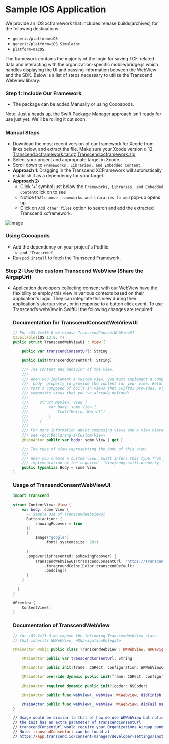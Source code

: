 # Sample IOS Application

We provide an IOS xcframework that includes release builds(archives) for the following destinations:

- `generic/platform=iOS`
- `generic/platform=iOS Simulator`
- `platform=macOS`

The framework contains the majority of the logic for saving TCF-related data and interacting with the organization-specific mobile/bridge.js which handles displaying the UI and passing information between the WebView and the SDK. Below is a list of steps necessary to utilize the Transcend WebView library:

### Step 1: Include Our Framework

- The package can be added Manually or using Cocoapods.

Note: Just a heads up, the Swift Package Manager approach isn't ready for use just yet. We'll be rolling it out soon.

### Manual Steps

- Download the most recent version of our framework for Xcode from links below, and extract the file. Make sure your Xcode version ≥ 12.
[Transcend.xcframework.tar.gz](https://github.com/transcend-io/consent-manager-ios-sample-sdk/files/13526419/Transcend.xcframework.tar.gz)
[Transcend.xcframework.zip](https://github.com/transcend-io/consent-manager-ios-sample-sdk/files/13526425/Transcend.xcframework.zip)
- Select your project and appropriate target in Xcode.
- Scroll down to `Frameworks, Libraries, and Embedded Content`.
- **Approach 1**: Dragging in the Transcend XCFramework will automatically establish it as a dependency for your target.
- **Approach 2:**
    - Click ‘+’ symbol just below the `Frameworks, Libraries, and Embedded Content`click on to see
    - Notice that `choose frameworks and libraries to add` pop-up opens up.
    - Click on `Add other files` option to search and add the extracted Transcend.xcframework.

![image](https://github.com/transcend-io/consent-manager-ios-sample-sdk/assets/23165664/d007cf9b-8c53-4f49-a2d1-f5a4dab67494)

### Using Cocoapods

- Add the dependency on your project's Podfile
    - `pod 'Transcend'`
- Run `pod install` to fetch the Transcend Framework.

### Step 2: Use the custom Transcend WebView (Share the AirgapUrl)

- Application developers collecting consent with our WebView have the flexibility to employ this view in various contexts based on their application's logic. They can integrate this view during their application's startup view , or in response to a button click event. To use Transcend’s webView in SwiftUI the following changes are required:
    
    ### Documentation for TranscendConsentWebViewUI
    
    ```swift
    // For iOS.V>=13.0 we expose TranscendConsentWebViewUI 
    @available(iOS 13.0, *)
    public struct TranscendWebViewUI : View {
    
        public var transcendConsentUrl: String
    
        public init(transcendConsentUrl: String)
    
        /// The content and behavior of the view.
        ///
        /// When you implement a custom view, you must implement a computed
        /// `body` property to provide the content for your view. Return a view
        /// that's composed of built-in views that SwiftUI provides, plus other
        /// composite views that you've already defined:
        ///
        ///     struct MyView: View {
        ///         var body: some View {
        ///             Text("Hello, World!")
        ///         }
        ///     }
        ///
        /// For more information about composing views and a view hierarchy,
        /// see <doc:Declaring-a-Custom-View>.
        @MainActor public var body: some View { get }
    
        /// The type of view representing the body of this view.
        ///
        /// When you create a custom view, Swift infers this type from your
        /// implementation of the required ``View/body-swift.property`` property.
        public typealias Body = some View
    }
    ```
    
    ### Usage of TransendConsentWebViewUI
    
    ```swift
    import Transcend
    
    struct ContentView: View {
        var body: some View {
          // Sample Use of TranscendWebViewUI
          Button(action: {
              showingPopover = true
          })
          {
              Image("google")
                  .font(.system(size: 20))
              
          }
          .popover(isPresented: $showingPopover) {
              TranscendWebViewUI(transcendConsentUrl: "https://transcend-cdn.com/cm/a3b53de6-5a46-427a-8fa4-077e4c015f93/airgap.js")
                  .foregroundColor(Color.transcendDefault)
                  .padding()
          }
        }
                            
      }
    }
    
    #Preview {
        ContentView()
    }
    ```
    
    ### Documentation of TranscendWebView

    ```swift
    // for iOS.V<13.0 we expose the following TranscendWebView class
    // that inherits WKWebView, WKNavigationDelegate
    
    @MainActor @objc public class TranscendWebView : WKWebView, WKNavigationDelegate {
    
        @MainActor public var transcendConsentUrl: String
    
        @MainActor public init(frame: CGRect, configuration: WKWebViewConfiguration, transcendConsentUrl: String)
    
        @MainActor override dynamic public init(frame: CGRect, configuration: WKWebViewConfiguration)
    
        @MainActor required dynamic public init?(coder: NSCoder)
    
        @MainActor public func webView(_ webView: WKWebView, didFinish navigation: WKNavigation!)
    
        @MainActor public func webView(_ webView: WKWebView, didFail navigation: WKNavigation!, withError error: Error)
    }
    
    // Usage would be similar to that of how we use WKWebView but notice that
    // the init has an extra parameter of transcendConsentUrl 
    // transcendConsentUrl would require your Organizations Airgap bundle url
    // Note: transendConsenturl can be found at
    // https://app.transcend.io/consent-manager/developer-settings/installation
    ```


  
